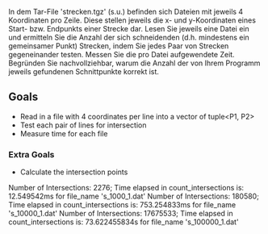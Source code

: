 In dem Tar-File 'strecken.tgz' (s.u.) befinden sich Dateien mit jeweils 4 Koordinaten pro Zeile. Diese stellen jeweils die x- und y-Koordinaten eines Start- bzw. Endpunkts einer Strecke dar. Lesen Sie jeweils eine Datei ein und ermitteln Sie die Anzahl der sich schneidenden (d.h. mindestens ein gemeinsamer Punkt) Strecken, indem Sie jedes Paar von Strecken gegeneinander testen. Messen Sie die pro Datei aufgewendete Zeit. Begründen Sie nachvollziehbar, warum die Anzahl der von Ihrem Programm jeweils gefundenen Schnittpunkte korrekt ist.

## Goals

- Read in a file with 4 coordinates per line into a vector of tuple<P1, P2>
- Test each pair of lines for intersection
- Measure time for each file

### Extra Goals

- Calculate the intersection points

Number of Intersections: 2276; Time elapsed in count_intersections is: 12.549542ms for file_name 's_1000_1.dat'
Number of Intersections: 180580; Time elapsed in count_intersections is: 753.254833ms for file_name 's_10000_1.dat'
Number of Intersections: 17675533; Time elapsed in count_intersections is: 73.622455834s for file_name 's_100000_1.dat'
